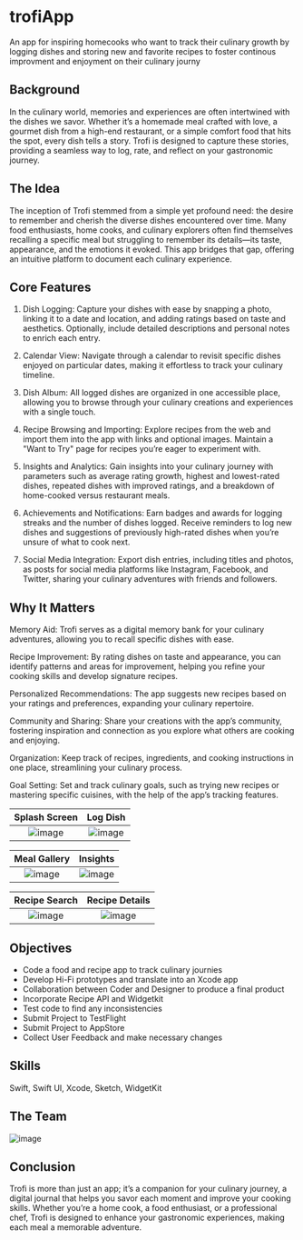 # trofiApp

An app for inspiring homecooks who want to track their culinary growth by logging dishes and storing new and favorite recipes to foster continous improvment and enjoyment on their culinary journy 

## Background 

In the culinary world, memories and experiences are often intertwined with the dishes we savor. Whether it’s a homemade meal crafted with love, a gourmet dish from a high-end restaurant, or a simple comfort food that hits the spot, every dish tells a story. Trofi is designed to capture these stories, providing a seamless way to log, rate, and reflect on your gastronomic journey.


## The Idea

The inception of Trofi stemmed from a simple yet profound need: the desire to remember and cherish the diverse dishes encountered over time. Many food enthusiasts, home cooks, and culinary explorers often find themselves recalling a specific meal but struggling to remember its details—its taste, appearance, and the emotions it evoked. This app bridges that gap, offering an intuitive platform to document each culinary experience.

## Core Features 

1. Dish Logging: Capture your dishes with ease by snapping a photo, linking it to a date and location, and adding ratings based on taste and aesthetics. Optionally, include detailed descriptions and personal notes to enrich each entry.

2. Calendar View: Navigate through a calendar to revisit specific dishes enjoyed on particular dates, making it effortless to track your culinary timeline.

3. Dish Album: All logged dishes are organized in one accessible place, allowing you to browse through your culinary creations and experiences with a single touch.

4. Recipe Browsing and Importing: Explore recipes from the web and import them into the app with links and optional images. Maintain a "Want to Try" page for recipes you’re eager to experiment with.

5. Insights and Analytics: Gain insights into your culinary journey with parameters such as average rating growth, highest and lowest-rated dishes, repeated dishes with improved ratings, and a breakdown of home-cooked versus restaurant meals.

6. Achievements and Notifications: Earn badges and awards for logging streaks and the number of dishes logged. Receive reminders to log new dishes and suggestions of previously high-rated dishes when you’re unsure of what to cook next.

7. Social Media Integration: Export dish entries, including titles and photos, as posts for social media platforms like Instagram, Facebook, and Twitter, sharing your culinary adventures with friends and followers.



## Why It Matters


Memory Aid: Trofi serves as a digital memory bank for your culinary adventures, allowing you to recall specific dishes with ease.

Recipe Improvement: By rating dishes on taste and appearance, you can identify patterns and areas for improvement, helping you refine your cooking skills and develop signature recipes.

Personalized Recommendations: The app suggests new recipes based on your ratings and preferences, expanding your culinary repertoire.

Community and Sharing: Share your creations with the app’s community, fostering inspiration and connection as you explore what others are cooking and enjoying.

Organization: Keep track of recipes, ingredients, and cooking instructions in one place, streamlining your culinary process.

Goal Setting: Set and track culinary goals, such as trying new recipes or mastering specific cuisines, with the help of the app’s tracking features.




Splash Screen            |  Log Dish 
:-------------------------:|:-------------------------:
![image](https://github.com/ajeddin/trofi/assets/146750726/e474df44-7882-4e76-95bb-977d4dc1998c)  |  ![image](https://github.com/ajeddin/trofi/assets/146750726/b02cb50b-ab7f-469b-859d-fcdd8739e1fc)



Meal Gallery            |  Insights
:-------------------------:|:-------------------------:
![image](https://github.com/ajeddin/trofi/assets/146750726/c00d2402-8a9b-4d38-8017-8831bfbd657a)  |  ![image](https://github.com/ajeddin/trofi/assets/146750726/5a6b76a7-21a4-4dfa-9dfc-0294294716df)


Recipe Search            |  Recipe Details
:-------------------------:|:-------------------------:
![image](https://github.com/ajeddin/trofi/assets/146750726/91ca4f3e-7957-4b2f-9229-f785195c09b6)  |  ![image](https://github.com/ajeddin/trofi/assets/146750726/d059fed5-ba8e-44a7-ba2f-3f999b3c4ffa)




## Objectives 

- Code a food and recipe app to track culinary journies
- Develop Hi-Fi prototypes and translate into an Xcode app
- Collaboration between Coder and Designer to produce a final product
- Incorporate Recipe API and Widgetkit
- Test code to find any inconsistencies
- Submit Project to TestFlight
- Submit Project to AppStore
- Collect User Feedback and make necessary changes


## Skills

Swift, Swift UI, Xcode, Sketch, WidgetKit


## The Team 

![image](https://github.com/ajeddin/trofi/assets/146750726/f2b3f6c1-bc4c-4869-becf-119a77a6f064)



## Conclusion

Trofi is more than just an app; it’s a companion for your culinary journey, a digital journal that helps you savor each moment and improve your cooking skills. Whether you’re a home cook, a food enthusiast, or a professional chef, Trofi is designed to enhance your gastronomic experiences, making each meal a memorable adventure.







